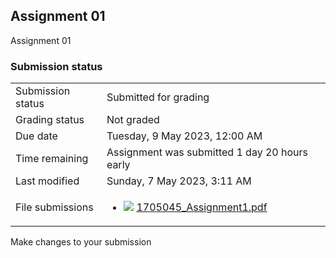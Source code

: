 <h2>Assignment 01</h2>Assignment 01<br />

<h3>Submission status</h3><table>
<tbody><tr>
<td>Submission status</td>
<td>Submitted for grading</td>
</tr>
<tr>
<td>Grading status</td>
<td>Not graded</td>
</tr>
<tr>
<td>Due date</td>
<td>Tuesday, 9 May 2023, 12:00 AM</td>
</tr>
<tr>
<td>Time remaining</td>
<td>Assignment was submitted 1 day 20 hours early</td>
</tr>
<tr>
<td>Last modified</td>
<td>Sunday, 7 May 2023, 3:11 AM</td>
</tr>
<tr>
<td>File submissions</td>
<td><ul><li><img src="..%5C..%5C..%5CJanuary%202018%5CCSE101%5CNews%20forum%5CCLASS%20TEST%202%20Marks%5Cfile%5Cpdf.png" /> <a href="file%5C1705045_Assignment1.pdf">1705045_Assignment1.pdf</a> 
</li></ul>

</td>
</tr>

</tbody>
</table>



Make changes to your submission



